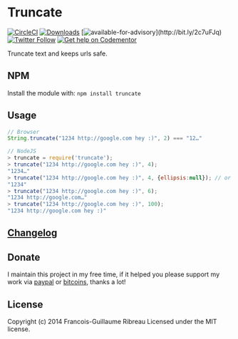 Truncate
==================

[![CircleCI](https://img.shields.io/circleci/project/github/FGRibreau/node-truncate.svg)]() [![Downloads](http://img.shields.io/npm/dm/truncate.svg)](https://www.npmjs.com/package/truncate) [![available-for-advisory](https://img.shields.io/badge/available%20for%20consulting%20advisory-yes-ff69b4.svg?)](http://bit.ly/2c7uFJq) [![Twitter Follow](https://img.shields.io/twitter/follow/fgribreau.svg?style=flat)](https://twitter.com/FGRibreau) [![Get help on Codementor](https://cdn.codementor.io/badges/get_help_github.svg)](https://www.codementor.io/francois-guillaume-ribreau?utm_source=github&utm_medium=button&utm_term=francois-guillaume-ribreau&utm_campaign=github)

Truncate text and keeps urls safe.

## NPM
Install the module with: `npm install truncate`

## Usage

```javascript
// Browser
String.truncate("1234 http://google.com hey :)", 2) === "12…"
```

```javascript
// NodeJS
> truncate = require('truncate');
> truncate("1234 http://google.com hey :)", 4);
"1234…"
> truncate("1234 http://google.com hey :)", 4, {ellipsis:null}); // or ellipsis:''
"1234"
> truncate("1234 http://google.com hey :)", 6);
"1234 http://google.com…"
> truncate("1234 http://google.com hey :)", 100);
"1234 http://google.com hey :)"
```

## [Changelog](/CHANGELOG.md)

## Donate

I maintain this project in my free time, if it helped you please support my work via [paypal](https://paypal.me/fgribreau) or [bitcoins](https://www.coinbase.com/fgribreau), thanks a lot!

## License
Copyright (c) 2014 Francois-Guillaume Ribreau
Licensed under the MIT license.
